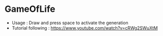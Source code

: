 # GameOfLife
- Usage : Draw and press space to activate the generation
- Tutorial following : https://www.youtube.com/watch?v=cRWg2SWuXtM
